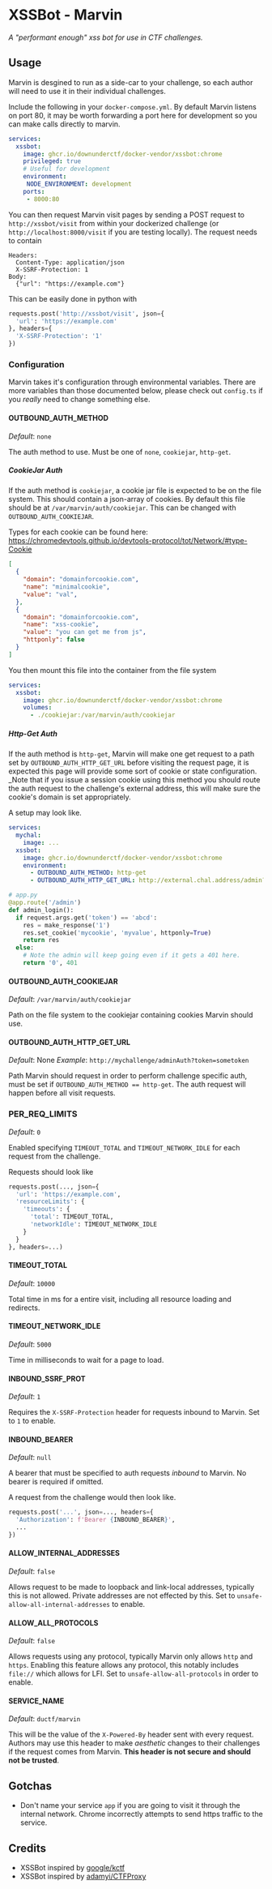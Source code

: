 # XSSBot - Marvin

_A "performant enough" xss bot for use in CTF challenges._

## Usage

Marvin is desgined to run as a side-car to your challenge, so each author will need to use it in their individual challenges.

Include the following in your `docker-compose.yml`. By default Marvin listens on port 80, it may be worth forwarding a port here for development so you can make calls directly to marvin.

```yaml
services:
  xssbot:
    image: ghcr.io/downunderctf/docker-vendor/xssbot:chrome
    privileged: true
    # Useful for development
    environment:
     NODE_ENVIRONMENT: development
    ports:
     - 8000:80
```

You can then request Marvin visit pages by sending a POST request to `http://xssbot/visit` from within your dockerized challenge (or `http://localhost:8000/visit` if you are testing locally). The request needs to contain
```
Headers:
  Content-Type: application/json
  X-SSRF-Protection: 1
Body:
  {"url": "https://example.com"}
```

This can be easily done in python with
```python
requests.post('http://xssbot/visit', json={
  'url': 'https://example.com'
}, headers={
  'X-SSRF-Protection': '1'
})
```

### Configuration

Marvin takes it's configuration through environmental variables. There are more variables than those documented below, please check out `config.ts` if you _really_ need to change something else.

#### OUTBOUND_AUTH_METHOD
_Default_: `none`

The auth method to use. Must be one of `none`, `cookiejar`, `http-get`.

##### CookieJar Auth
If the auth method is `cookiejar`, a cookie jar file is expected to be on the file system. This should contain a json-array of cookies. By default this file should be at `/var/marvin/auth/cookiejar`. This can be changed with `OUTBOUND_AUTH_COOKIEJAR`.

Types for each cookie can be found here: https://chromedevtools.github.io/devtools-protocol/tot/Network/#type-Cookie
```json
[
  {
    "domain": "domainforcookie.com",
    "name": "minimalcookie",
    "value": "val",
  },
  {
    "domain": "domainforcookie.com",
    "name": "xss-cookie",
    "value": "you can get me from js",
    "httponly": false
  }
]
```

You then mount this file into the container from the file system
```yaml
services:
  xssbot:
    image: ghcr.io/downunderctf/docker-vendor/xssbot:chrome
    volumes:
      - ./cookiejar:/var/marvin/auth/cookiejar
```

##### Http-Get Auth
If the auth method is `http-get`, Marvin will make one get request to a path set by `OUTBOUND_AUTH_HTTP_GET_URL` before visiting the request page, it is expected this page will provide some sort of cookie or state configuration. _Note that if you issue a session cookie using this method you should route the auth request to the challenge's external address, this will make sure the cookie's domain is set appropriately.

A setup may look like.
```yaml
services:
  mychal:
    image: ...
  xssbot:
    image: ghcr.io/downunderctf/docker-vendor/xssbot:chrome
    environment:
      - OUTBOUND_AUTH_METHOD: http-get
      - OUTBOUND_AUTH_HTTP_GET_URL: http://external.chal.address/admin?token=abcd
  ```

  ```python
  # app.py
  @app.route('/admin')
  def admin_login():
    if request.args.get('token') == 'abcd':
      res = make_response('1')
      res.set_cookie('mycookie', 'myvalue', httponly=True)
      return res
    else:
      # Note the admin will keep going even if it gets a 401 here.
      return '0', 401
  ```


#### OUTBOUND_AUTH_COOKIEJAR
_Default_: `/var/marvin/auth/cookiejar`

Path on the file system to the cookiejar containing cookies Marvin should use.

#### OUTBOUND_AUTH_HTTP_GET_URL
_Default_: None
_Example_: `http://mychallenge/adminAuth?token=sometoken`

Path Marvin should request in order to perform challenge specific auth, must be set if `OUTBOUND_AUTH_METHOD == http-get`.
The auth request will happen before all visit requests.

### PER_REQ_LIMITS
_Default_: `0`

Enabled specifying `TIMEOUT_TOTAL` and `TIMEOUT_NETWORK_IDLE` for each request from the challenge.

Requests should look like
```python
requests.post(..., json={
  'url': 'https://example.com',
  'resourceLimits': {
    'timeouts': {
      'total': TIMEOUT_TOTAL,
      'networkIdle': TIMEOUT_NETWORK_IDLE
    }
  }
}, headers=...)
```

#### TIMEOUT_TOTAL
_Default_: `10000`

Total time in ms for a entire visit, including all resource loading and redirects.

#### TIMEOUT_NETWORK_IDLE
_Default_: `5000`

Time in milliseconds to wait for a page to load.

#### INBOUND_SSRF_PROT
_Default_: `1`

Requires the `X-SSRF-Protection` header for requests inbound to Marvin. Set to `1` to enable.

#### INBOUND_BEARER
_Default_: `null`

A bearer that must be specified to auth requests _inbound_ to Marvin. No bearer is required if omitted.

A request from the challenge would then look like.
```python
requests.post('...', json=..., headers={
  'Authorization': f'Bearer {INBOUND_BEARER}',
  ...
})
```

#### ALLOW_INTERNAL_ADDRESSES
_Default_: `false`

Allows request to be made to loopback and link-local addresses, typically this is not allowed. Private addresses are not effected by this.
Set to `unsafe-allow-all-internal-addresses` to enable.

#### ALLOW_ALL_PROTOCOLS
_Default_: `false`

Allows requests using any protocol, typically Marvin only allows `http` and `https`. Enabling this feature allows any protocol, this notably includes `file://` which allows for LFI. Set to `unsafe-allow-all-protocols` in order to enable.

#### SERVICE_NAME
_Default_: `ductf/marvin`

This will be the value of the `X-Powered-By` header sent with every request. Authors may use this header to make _aesthetic_ changes to their challenges if the request comes from Marvin. **This header is not secure and should not be trusted**.

## Gotchas

 - Don't name your service `app` if you are going to visit it through the internal network. Chrome incorrectly attempts to send https traffic to the service.

## Credits

- XSSBot inspired by [google/kctf](https://github.com/google/kctf/tree/v1/dist/challenge-templates/xss-bot)
- XSSBot inspired by [adamyi/CTFProxy](https://github.com/adamyi/CTFProxy/tree/master/infra/xssbot)
